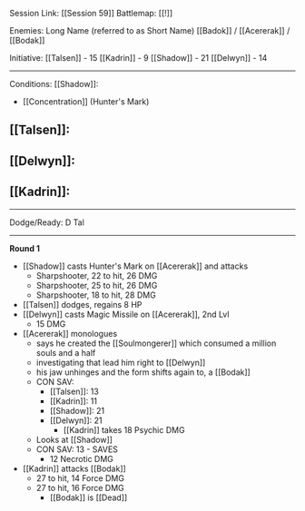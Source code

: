 Session Link:
[[Session 59]]
Battlemap:
[[!]]

Enemies:
Long Name (referred to as Short Name)
[[Badok]] / [[Acererak]] / [[Bodak]]

Initiative:
[[Talsen]] - 15
[[Kadrin]] - 9
[[Shadow]] - 21
[[Delwyn]] - 14

---
Conditions:
[[Shadow]]:
- [[Concentration]] (Hunter's Mark)

[[Talsen]]:
- 

[[Delwyn]]:
- 

[[Kadrin]]:
- 
---
Dodge/Ready:
D Tal

---
**Round 1**
- [[Shadow]] casts Hunter's Mark on [[Acererak]] and attacks
	- Sharpshooter, 22 to hit, 26 DMG
	- Sharpshooter, 25 to hit, 26 DMG
	- Sharpshooter, 18 to hit, 28 DMG
- [[Talsen]] dodges, regains 8 HP
- [[Delwyn]] casts Magic Missile on [[Acererak]],  2nd Lvl
	- 15 DMG
- [[Acererak]] monologues
	- says he created the [[Soulmongerer]] which consumed a million souls and a half
	- investigating that lead him right to [[Delwyn]]
	- his jaw unhinges and the form shifts again to, a [[Bodak]]
	- CON SAV:
		- [[Talsen]]: 13
		- [[Kadrin]]: 11
		- [[Shadow]]: 21
		- [[Delwyn]]: 21
			- [[Kadrin]] takes 18 Psychic DMG
	- Looks at [[Shadow]]
	- CON SAV: 13 - SAVES
		- 12 Necrotic DMG
- [[Kadrin]] attacks [[Bodak]]
	- 27 to hit, 14 Force DMG
	- 27 to hit, 16 Force DMG
		- [[Bodak]] is [[Dead]]